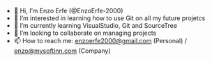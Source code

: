 - 👋 Hi, I’m Enzo Erfe (@EnzoErfe-2000)
- 👀 I’m interested in learning how to use Git on all my future projetcs
- 🌱 I’m currently learning VisualStudio, Git and SourceTree
- 💞️ I’m looking to collaborate on managing projects
- 📫 How to reach me: enzoerfe2000@gmail.com (Personal) / enzo@mysoftinn.com (Company)

<!---
EnzoErfe-2000/EnzoErfe-2000 is a ✨ special ✨ repository because its `README.md` (this file) appears on your GitHub profile.
You can click the Preview link to take a look at your changes.
--->
